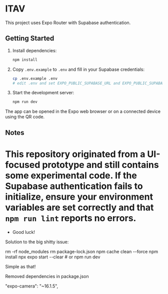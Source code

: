 # ITAV

This project uses Expo Router with Supabase authentication.

## Getting Started

1. Install dependencies:
   ```bash
   npm install
   ```
2. Copy `.env.example` to `.env` and fill in your Supabase credentials:
   ```bash
   cp .env.example .env
   # edit .env and set EXPO_PUBLIC_SUPABASE_URL and EXPO_PUBLIC_SUPABASE_ANON_KEY
   ```
3. Start the development server:
   ```bash
   npm run dev
   ```

The app can be opened in the Expo web browser or on a connected device using the QR code.

## Notes


This repository originated from a UI-focused prototype and still contains some
experimental code. If the Supabase authentication fails to initialize, ensure
your environment variables are set correctly and that `npm run lint` reports no
errors.
=======
- Good luck!


Solution to the big shitty issue:

rm -rf node_modules
rm package-lock.json
npm cache clean --force
npm install
npx expo start --clear  # or npm run dev


Simple as that!

Removed dependencies in package.json

"expo-camera": "~16.1.5",